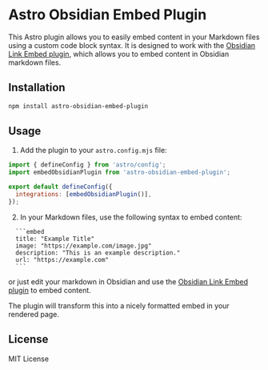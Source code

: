 # Astro Obsidian Embed Plugin

This Astro plugin allows you to easily embed content in your Markdown files using a custom code block syntax. It is designed to work with the [Obsidian Link Embed plugin](https://github.com/Seraphli/obsidian-link-embed), which allows you to embed content in Obsidian markdown files.

## Installation

```bash
npm install astro-obsidian-embed-plugin
```

## Usage

1. Add the plugin to your `astro.config.mjs` file:

```javascript
import { defineConfig } from 'astro/config';
import embedObsidianPlugin from 'astro-obsidian-embed-plugin';

export default defineConfig({
  integrations: [embedObsidianPlugin()],
});
```

2. In your Markdown files, use the following syntax to embed content:

````
  ```embed
  title: "Example Title"
  image: "https://example.com/image.jpg"
  description: "This is an example description."
  url: "https://example.com"
  ```
````

or just edit your markdown in Obsidian and use the [Obsidian Link Embed plugin](https://github.com/Seraphli/obsidian-link-embed) to embed content.

The plugin will transform this into a nicely formatted embed in your rendered page.

## License

MIT License
